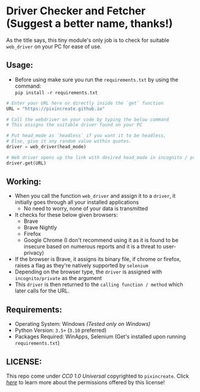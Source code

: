 # Driver Checker and Fetcher (Suggest a better name, thanks!)

As the title says, this tiny module's only job is to check for suitable `web_driver` on your PC for ease of use.

## Usage:
- Before using make sure you run the `requirements.txt` by using the command:  
`pip install -r requirements.txt`
```python
# Enter your URL here or directly inside the `get` function
URL = "https://pixincreate.github.io"

# Call the webdriver on your code by typing the below command
# This assigns the suitable driver found on your PC

# Put head_mode as `headless` if you want it to be headless,
# Else, give it any random value within quotes.
driver = web_driver(head_mode)

# Web driver opens up the link with desired head_mode in incognito / private mode. 
driver.get(URL)
```
## Working:
- When you call the function `web_driver` and assign it to a `driver`, it initially goes through all your installed applications
  - No need to worry, none of your data is transmitted
- It checks for these below given browsers:
  - Brave 
  - Brave Nightly
  - Firefox
  - Google Chrome (I don't recommend using it as it is found to be insecure based on numerous reports and it is a threat to user-privacy)
-  If the browser is Brave, it assigns its binary file, if chrome or firefox, raises a flag as they're natively supported by `selenium`
- Depending on the browser type, the `driver` is assigned with `incognito/private` as the argument
- This `driver` is then returned to the `calling function / method` which later calls for the URL.

## Requirements:
- Operating System: Windows _(Tested only on Windows)_
- Python Version: `3.5+` (`3.10` preferred)
- Packages Required: WinApps, Selenium (Get's installed upon running `requirements.txt`)

## LICENSE:
This repo come under _CC0 1.0 Universal_ copyrighted to `pixincreate`. Click [_here_]() to learn more about the permissions offered by this license!

